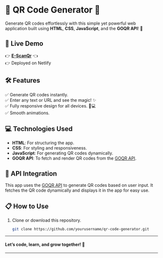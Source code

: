 # 🌟 QR Code Generator 🌟 

Generate QR codes effortlessly with this simple yet powerful web application built using **HTML**, **CSS**, **JavaScript**, and the **GOQR API**! 🎉  

## 🚀 Live Demo  
👉 **[E-ScanQr](https://e-scanqr.netlify.app/)** 👈  
👉 Deployed on Netlify

## 🛠 Features  
✅ Generate QR codes instantly.  
✅ Enter any text or URL and see the magic! ✨  
✅ Fully responsive design for all devices. 📱💻  
✅ Smooth animations.

## 💻 Technologies Used  
- **HTML**: For structuring the app.  
- **CSS**: For styling and responsiveness.  
- **JavaScript**: For generating QR codes dynamically.  
- **GOQR API**: To fetch and render QR codes from the [GOQR API](https://goqr.me/api/).  

## 🌟 API Integration  
This app uses the [GOQR API](https://goqr.me/api/) to generate QR codes based on user input. It fetches the QR code dynamically and displays it in the app for easy use.  

## 📋 How to Use  
1. Clone or download this repository.  
   ```bash
   git clone https://github.com/yourusername/qr-code-generator.git

------------------------------------------

#### Let’s code, learn, and grow together! 🚀  

------------------------------------------
